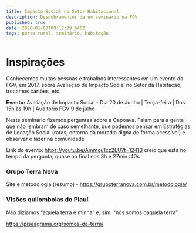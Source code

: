```yaml
---
title: Impacto Social no Setor Habitacional
description: Desdobramentos de um seminário na FGV
published: true
date: 2020-01-03T09:12:39.646Z
tags: porto rural, seminário, habitação
---
```


# Inspirações

Conhecemos muitas pessoas e trabalhos interessantes em um evento da FGV, em 2017, sobre Avaliação de Impacto Social no Setor da Habitação, trocamos cartões, etc.

**Evento:** Avaliação de Impacto Social - Dia 20 de Junho | Terça-feira | Das 15h às 19h | Auditório FGV 9 de julho


Neste seminário fizemos perguntas sobre a Capoava. Falam para a gente que não lembram de caso semelhante, que podemos pensar em Estratégias de Locação Social (raras, entorno da moradia digna de forma acessível) e observar o lazer na comunidade


Link do evento: https://youtu.be/Ammcu1cz2EU?t=12413 creio que está no tempo da pergunta, quase ao final nos 3h e 27min :40s



### Grupo Terra Nova

Site e metodologia (resumo) - https://grupoterranova.com.br/metodologia/



### Visões quilombolas do Piauí

Não dizíamos “aquela terra é minha” e, sim, “nós somos daquela terra”

https://piseagrama.org/somos-da-terra/